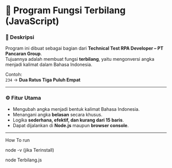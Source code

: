 # 🧮 Program Fungsi Terbilang (JavaScript)

### 📌 Deskripsi
Program ini dibuat sebagai bagian dari **Technical Test RPA Developer – PT Pancaran Group**.  
Tujuannya adalah membuat fungsi **terbilang**, yaitu mengonversi angka menjadi kalimat dalam Bahasa Indonesia.

Contoh:  
`234` → **Dua Ratus Tiga Puluh Empat**

---

### ⚙️ Fitur Utama
- Mengubah angka menjadi bentuk kalimat Bahasa Indonesia.
- Menangani angka **belasan** secara khusus.
- Logika **sederhana, efektif, dan kurang dari 15 baris**.
- Dapat dijalankan di **Node.js** maupun **browser console**.

---

How To run

node -v (jika Terinstall)

node Terbilang.js
